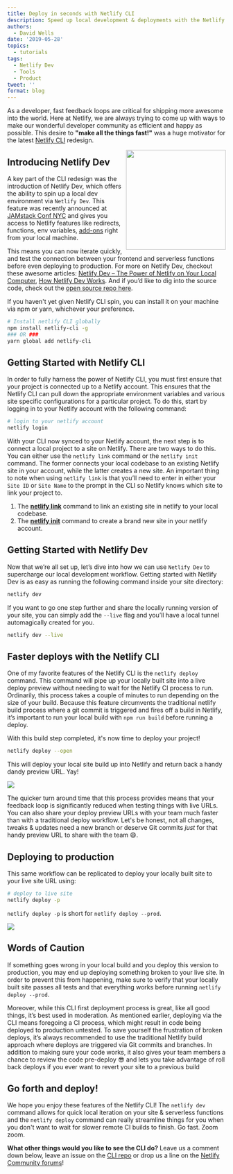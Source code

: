 ```yaml
---
title: Deploy in seconds with Netlify CLI
description: Speed up local development & deployments with the Netlify CLI and Netlify Dev
authors:
  - David Wells
date: '2019-05-28'
topics:
  - tutorials
tags:
  - Netlify Dev
  - Tools
  - Product
tweet: ''
format: blog
---
```

As a developer, fast feedback loops are critical for shipping more awesome into the world. Here at Netlify, we are always trying to come up with ways to make our wonderful developer community as efficient and happy as possible. This desire to **"make all the things fast!"** was a huge motivator for the latest [Netlify CLI](https://cli.netlify.com/) redesign.

<img src="https://paper-attachments.dropbox.com/s_9D16386200D3BB757573B539C53310D409A5E61A65F769485F2BE3D1E0F27109_1559078098050_image.png" width="230" align='right' />

## Introducing Netlify Dev
A key part of the CLI redesign was the introduction of Netlify Dev, which offers the ability to spin up a local dev environment via `Netlify Dev`. This feature was recently announced at [JAMstack Conf NYC](https://jamstackconf.com/nyc/) and gives you access to Netlify features like redirects, functions, env variables, [add-ons](https://github.com/netlify/addons) right from your local machine.

This means you can now iterate quickly, and test the connection between your frontend and serverless functions before even deploying to production. For more on Netlify Dev, checkout these awesome articles: [Netlify Dev – The Power of Netlify on Your Local Computer](https://scotch.io/tutorials/netlify-dev-the-power-of-netlify-on-your-local-computer), [How Netlify Dev Works](https://www.netlify.com/blog/2019/04/24/zero-config-yet-technology-agnostic-how-netlify-dev-detectors-work/). And if you’d like to dig into the source code, check out the [open source repo here](https://github.com/netlify/netlify-dev-plugin).


If you haven't yet given Netlify CLI spin, you can install it on your machine via npm or yarn, whichever your preference.

```bash
# Install netlify CLI globally
npm install netlify-cli -g
### OR ### 
yarn global add netlify-cli
```

## Getting Started with Netlify CLI
In order to fully harness the power of Netlify CLI, you must first ensure that your project is connected up to a Netlify account. This ensures that the Netlify CLI can pull down the appropriate environment variables and various site specific configurations for a particular project. To do this, start by logging in to your Netlify account with the following command:

```bash
# login to your netlify account
netlify login
```

With your CLI now synced to your Netlify account, the next step is to connect a local project to a site on Netlify. There are two ways to do this. You can either use the `netlify link` command or the `netlify init` command. The former connects your local codebase to an existing Netlify site in your account, while the latter creates a new site. An important thing to note when using `netlify link` is that you’ll need to enter in either your `Site ID` or `Site Name` to the prompt in the CLI so Netlify knows which site to link your project to.

1. The [**netlify link**](https://cli.netlify.com/commands/link) command to link an existing site in netlify to your local codebase.
2. The [**netlify init**](https://cli.netlify.com/commands/init) command to create a brand new site in your netlify account.

## Getting Started with Netlify Dev

Now that we’re all set up, let’s dive into how we can use `Netlify Dev` to supercharge our local development workflow. Getting started with Netlify Dev is as easy as running the following command inside your site directory:

```bash
netlify dev
```

If you want to go one step further and share the locally running version of your site, you can simply add the `--live` flag and you’ll have a local tunnel automagically created for you.

```bash
netlify dev --live
```

## Faster deploys with the Netlify CLI

One of my favorite features of the Netlify CLI is the `netlify deploy` command. This command will pipe up your locally built site into a live deploy preview without needing to wait for the Netlify CI process to run. Ordinarily, this process takes a couple of minutes to run depending on the size of your build. Because this feature circumvents the traditional netlify build process where a git commit is triggered and fires off a build in Netlify, it’s important to run your local build with `npm run build` before running a deploy. 

With this build step completed, it's now time to deploy your project!

```bash
netlify deploy --open
```
This will deploy your local site build up into Netlify and return back a handy dandy preview URL. Yay!

<img src="https://paper-attachments.dropbox.com/s_9D16386200D3BB757573B539C53310D409A5E61A65F769485F2BE3D1E0F27109_1559078069338_deploy-preview-video.gif" />

The quicker turn around time that this process provides means that your feedback loop is significantly reduced when testing things with live URLs. You can also share your deploy preview URLs with your team much faster than with a traditional deploy workflow. Let's be honest, not all changes, tweaks & updates need a new branch or deserve Git commits *just* for that handy preview URL to share with the team 😄.

## Deploying to production
This same workflow can be replicated to deploy your locally built site to your live site URL using:

```bash
# deploy to live site
netlify deploy -p
```

`netlify deploy -p` is short for `netlify deploy --prod`.

<img src="https://paper-attachments.dropbox.com/s_9D16386200D3BB757573B539C53310D409A5E61A65F769485F2BE3D1E0F27109_1559078032710_image.png" />


## Words of Caution
If something goes wrong in your local build and you deploy this version to production, you may end up deploying something broken to your live site. In order to prevent this from happening, make sure to verify that your locally built site passes all tests and that everything works before running `netlify deploy --prod`.

Moreover, while this CLI first deployment process is great, like all good things, it’s best used in moderation. As mentioned earlier, deploying via the CLI means foregoing a CI process, which might result in code being deployed to production untested. To save yourself the frustration of broken deploys, it’s always recommended to use the traditional Netlify build approach where deploys are triggered via Git commits and branches. In addition to making sure your code works, it also gives your team members a chance to review the code pre-deploy 😎 and lets you take advantage of roll back deploys if you ever want to revert your site to a previous build

##  Go forth and deploy!
We hope you enjoy these features of the Netlify CLI!
The `netlify dev` command allows for quick local iteration on your site & serverless functions and the `netlify deploy` command can really streamline things for you when you don't want to wait for slower remote CI builds to finish.
Go fast. Zoom zoom.

**What other things would you like to see the CLI do?**
Leave us a comment down below, leave an issue on the [CLI repo](https://github.com/netlify/cli) or drop us a line on the [Netlify Community forums](https://community.netlify.com/)!

